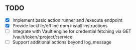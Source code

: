 ## TODO
- [x] Implement basic action runner and /execute endpoint
- [x] Provide lockfile/offline npm install instructions
- [ ] Integrate with Vault engine for credential fetching via GET /vault/token/:project/:service
- [ ] Support additional actions beyond log_message
